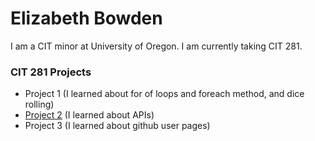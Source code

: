 # Elizabeth Bowden

I am a CIT minor at University of Oregon. I am currently taking CIT 281.

### CIT 281 Projects

- Project 1 (I learned about for of loops and foreach method, and dice rolling)
- [Project 2](https://uo-cit.github.io/project-2-ElizabethB-st/) (I learned about APIs)
- Project 3 (I learned about github user pages)
